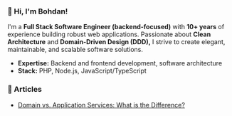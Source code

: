 ### 👋 Hi, I'm Bohdan!  

I'm a **Full Stack Software Engineer (backend-focused)** with **10+ years** of experience building robust web applications. Passionate about **Clean Architecture** and **Domain-Driven Design (DDD),** I strive to create elegant, maintainable, and scalable software solutions.  

- **Expertise:** Backend and frontend development, software architecture  
- **Stack:** PHP, Node.js, JavaScript/TypeScript  

### 📄 Articles  
- [Domain vs. Application Services: What is the Difference?](https://dev.to/benedya/draft-domain-vs-application-services-what-is-difference-2867)  

